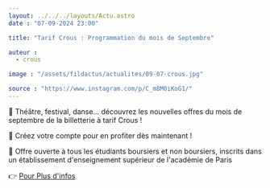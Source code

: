 ```yaml
---
layout: ../../../layouts/Actu.astro
date : "07-09-2024 23:00"

title: "Tarif Crous : Programmation du mois de Septembre"

auteur :
  - crous

image : "/assets/fildactus/actualites/09-07-crous.jpg"

source : "https://www.instagram.com/p/C_m8M0iKoG1/"
---
```


🤩 Théâtre, festival, danse... découvrez les nouvelles offres du mois de septembre de la billetterie à tarif Crous !

🤗 Créez votre compte pour en profiter dès maintenant !

🌻 Offre ouverte à tous les étudiants boursiers et non boursiers, inscrits dans un établissement d'enseignement supérieur de l'académie de Paris

👉 [Pour Plus d'infos](https://www.crous-paris.fr/2024/09/04/billetterie-programmation-du-mois-de-septembre/)